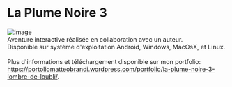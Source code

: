 # La Plume Noire 3

![image](http://image.noelshack.com/fichiers/2017/01/1483906039-screenshot1.png)
</br>
Aventure interactive réalisée en collaboration avec un auteur.</br>
Disponible sur système d'exploitation Android, Windows, MacOsX, et Linux.</br>
</br>
Plus d'informations et téléchargement disponible sur mon portfolio:
https://portoliomatteobrandi.wordpress.com/portfolio/la-plume-noire-3-lombre-de-loubli/.
